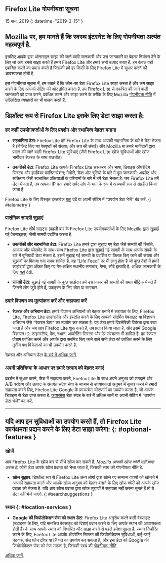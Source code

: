 ## <span class="privacy-header-firefox-lite">Firefox Lite</span> <span class="privacy-header-policy">गोपनीयता सूचना</span>

15 मार्च, 2019
{: datetime="2019-3-15" }

## Mozilla पर, हम मानते हैं कि स्वस्थ इंटरनेट के लिए गोपनीयता अत्यंत महत्वपूर्ण है.

इसलिए आपके द्वारा ऑनलाइन साझा की जाने वाली जानकारी और उस जानकारी पर बेहतर नियंत्रण देने के लिए जो आप हमसे साझा करते हैं हमने Firefox Lite और हमारे सभी उत्पाद बनाए हैं. हम केवल वही एकत्रित करने का प्रयास करते हैं जिसकी हमें हर किसी के लिए Firefox Lite में सुधार करने की आवश्यकता होती है.

इस गोपनीयता सूचना में, हम बताते हैं कि कौन-सा डेटा Firefox Lite साझा करता है और कम साझा करने के लिए आपको सेटिंग की ओर इंगित करता है. हम Firefox Lite से एकत्रित की जाने वाली जानकारी को प्राप्त करने, प्रबंधित करने और साझा करने के तरीके के लिए  Mozilla [गोपनीयता नीति](https://www.mozilla.org/privacy/) में उल्लिखित व्यवहारों का भी पालन करते हैं.

## डिफ़ॉल्ट रूप से Firefox Lite इसके लिए डेटा साझा करता है:

### हर कहीं उपयोगकर्ताओं के लिए प्रदर्शन और स्थायित्व बेहतर बनाना

* __सहभागिता डेटा__: Firefox Lite हमें Firefox Lite के साथ आपकी सहभागिता के बारे में डेटा भेजता है (विज़िट किए गए वेबपृष्ठों की संख्या; और सत्र की लंबाई) और Mozilla या हमारे भागीदारों द्वारा प्रदान की जाने वाली Firefox Lite सुविधाएं (जैसे Firefox Lite खोज सुविधाओं और खोज भागीदार रेफ़रल के साथ बातचीत)

* __तकनीकी डेटा__: Firefox Lite आपके Firefox Lite संस्करण और भाषा; डिवाइस ऑपरेटिंग सिस्टम और हार्डवेयर कॉन्फ़िगरेशन; मेमोरी, क्रैश और त्रुटियों के बारे में मूल जानकारी; अपडेट और सक्रियण जैसी स्वचालित प्रक्रियाओं के परिणामों के बारे में हमें डेटा भेजता है. जब Firefox Lite हमें डेटा भेजता है, तब आपका IP पता हमारे सर्वर लॉग के भाग के रूप में अस्थायी रूप से संग्रहीत किया जाता है.

Firefox Lite के लिए विस्तृत दस्तावेज़ [यहां](https://support.mozilla.org/kb/send-usage-data-firefox-mobile-devices) पढ़ें या अपनी सेटिंग में “उपयोग डेटा भेजें” बंद करें.
{: #telemetry }

### प्रासंगिक सामग्री सुझाएं

Firefox Lite शीर्ष साइट्स (पहली बार के Firefox Lite उपयोगकर्ताओं के लिए Mozilla द्वारा सुझाई गई वेबसाइट्स) जैसी सामग्री प्रदर्शित करता है.

* __तकनीकी और सहभागिता डेटा__: Firefox Lite हमारे द्वारा सुझाए गए डेटा जैसे सामग्री की स्थिति, आकार और प्लेसमेंट के साथ-साथ Firefox Lite द्वारा सुझाई गई सामग्री के साथ आपके संपर्क के बारे में बुनियादी डेटा भेजता है. इसमें सुझाई गई सामग्री के प्रदर्शित या क्लिक किए जाने की संख्या और सुझावों पर बिताया गया समय शामिल है. यह “Life Feed” पर भी लागू होता है जो कुछ देशों में हमारे साझेदारों द्वारा ऑफ़र किए गए गैर-लक्षित स्थानीय समाचार, गेम्स, सौदे इत्यादि है. अधिक जानकारी के लिए [यहां](https://support.mozilla.org/kb/life-feed-firefox-lite) देखें.

* __सामग्री डेटा__: सुझाई गई सामग्री के कुछ साझेदार हमें उस प्रकार की सामग्री की समग्र मीट्रिक भेजते हैं जिनसे लोग जुड़े होते हैं, उदाहरण के लिए खेल या समाचार.

### हमारे विपणन का मूल्यांकन करें और सहायता करें

* __रेफ़रल और अभियान डेटा__: हमारे विपणन अभियानों को बेहतर बनाने में सहायता के लिए, Firefox Lite, Firefox Lite डाउनलोड और इंस्टॉल करने के लिए आपको संदर्भित वेबसाइट या विज्ञापन अभियान जैसे "रेफ़रल डेटा" का उपयोग कर सकता है. यह डेटा हमारे विश्लेषिकी विक्रेता द्वारा रखा जाता है और जब आप Firefox Lite शुरू करते हैं, तब प्रदान किया जाता है, और इसमें Google विज्ञापन ID, टाइमस्टैम्प, देश, स्थान, ऑपरेटिंग सिस्टम और ऐप संस्करण भी शामिल है.  हम रेफ़रल प्रोग्राम प्रबंधित करने और आपके द्वारा सबमिट किए जाने वाले सभी डेटा को प्रबंधित करने के लिए तृतीय पक्ष विक्रेताओं का भी उपयोग करते हैं.  

रेफ़रल और अभियान डेटा [के बारे में अधिक जानें](https://github.com/mozilla-tw/Rocket/wiki/Telemetry#install-campaign-tracking). 

### अपनी प्रतिक्रिया के आधार पर हमारे उत्पाद को बेहतर बनाएं

प्रदर्शन में सुधार करने, क्रैश में सहायता करने, Firefox Lite के साथ अपने अनुभव को समझने और A/B परीक्षण और उत्पाद के अंतर्गत संदेश सेवा के माध्यम से उपयोगकर्ता अनुभव में सुधार करने में हमारी सहायता करने लिए, Firefox Lite Google के फ़ायरबेस प्लेटफॉर्म का उपयोग करता है, जो आपके डिवाइस से डेटा प्राप्त करता है.  [फ़ायरबेस](https://support.google.com/firebase/answer/6318039?hl=en) डेटा संग्रह के बारे में अधिक जानें या अपनी सेटिंग में “उपयोग डेटा भेजें” बंद करें. 

---

## यदि आप इन सुविधाओं का उपयोग करते हैं, तो Firefox Lite कार्यक्षमता प्रदान करने के लिए डेटा साझा करेगा: {: #optional-features }

### खोजें

आप Firefox Lite के खोज बार से सीधे खोज कर सकते हैं. _Mozilla आपकी खोज क्वेरी नहीं प्राप्त करता है._ क्वेरी डेटा आपके खोज प्रदाता को भेजा जाता है, जिसकी स्वयं की गोपनीयता नीति है.

* __खोज सुझाव__: डिफ़ॉल्ट रूप से Firefox Lite अन्य लोगों द्वारा खोजे गए सामान्य वाक्यों को खोजने में आपकी सहायता करने और आपके खोज अनुभव को बेहतर बनाने के लिए खोज क्वेरी को आपके खोज प्रदाता को भेजता है. यदि आप खोज प्रदाता द्वारा खोज सुझावों में सहायता नहीं करना चुनते हैं तो ये डेटा नहीं भेजे जाएंगे.
{: #searchsuggestions }
    
### स्थान {: #location-services }

* __Google की जियोलोकेशन सेवा को स्थान डेटा__: Firefox Lite अनुरोध करने वाली वेबसाइट (उदाहरण के लिए, यदि मानचित्र वेबसाइट को दिशाएं प्रदान करने के लिए आपके स्थान की आवश्यकता होती है) के साथ आपके स्थान को निर्धारित और साझा करने से पहले हमेशा पूछता है. स्थान निर्धारित करने के लिए, Firefox Lite आपके ऑपरेटिंग सिस्टम की जियोलोकेशन सुविधाओं, वाई-फ़ाई नेटवर्क, सेल फ़ोन टॉवर या IP पते का उपयोग कर सकता है, और इस डेटा को Google की जियोलोकेशन सेवा को भेज सकता है, जिसकी स्वयं की [गोपनीयता नीति](https://www.google.com/privacy/lsf.html).

[अधिक जानें](https://www.mozilla.org/firefox/geolocation/).

